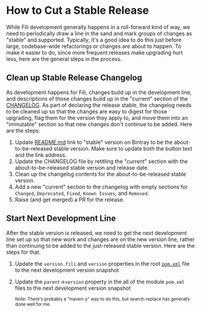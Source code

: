How to Cut a Stable Release
===========================

While Fili development generally happens in a roll-forward kind of way, we need to periodically draw a line in the sand
and mark groups of changes as "stable" and supported. Typically, it's a good idea to do this just before large,
codebase-wide refactorings or changes are about to happen. To make it easier to do, since more frequent releases make
upgrading hurt less, here are the general steps in the process.

Clean up Stable Release Changelog
---------------------------------

As development happens for Fili, changes build up in the development line, and descriptions of those changes build up in
the "current" section of the [CHANGELOG](/CHANGELOG.md). As part of declaring the release stable, the changelog needs to
be cleaned up so that the changes are easy to digest for those upgrading, flag them for the version they apply to, and
move them into an "immutable" section so that new changes don't continue to be added. Here are the steps:

1. Update [README.md](/README.md) link to "stable" version on Bintray to be the about-to-be-released stable version.
   Make sure to update both the button text and the link address.
2. Update the CHANGELOG file by retitling the "current" section with the about-to-be-released stable version and release
   date.
3. Clean up the changelog contents for the about-to-be-released stable version.
4. Add a new "current" section to the changelog with empty sections for `Changed`, `Deprecated`, `Fixed`,
   `Known Issues`, and `Removed`.
5. Raise (and get merged) a PR for the release.

Start Next Development Line
---------------------------

After the stable version is released, we need to get the next development line set up so that new work and changes are
on the new version line, rather than continuing to be added to the just-released stable version. Here are the steps for
that.

1. Update the `version.fili` and `version` properties in the root [`pom.xml`](/pom.xml) file to the next development
   version snapshot
2. Update the `parent`->`version` property in the all of the module `pom.xml` files to the next development version
   snapshot

   <sub>Note: There's probably a "maven-y" way to do this, but search-replace has generally done well for me.</sub>
